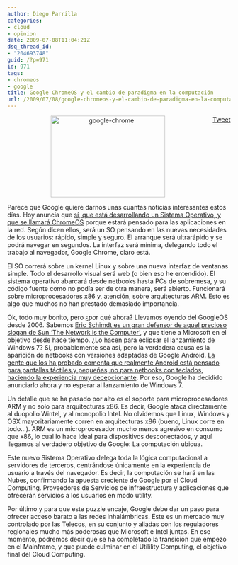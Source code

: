 ```yaml
---
author: Diego Parrilla
categories:
- cloud
- opinion
date: 2009-07-08T11:04:21Z
dsq_thread_id:
- "204693748"
guid: /?p=971
id: 971
tags:
- chromeos
- google
title: Google ChromeOS y el cambio de paradigma en la computación
url: /2009/07/08/google-chromeos-y-el-cambio-de-paradigma-en-la-computacion/
---
```


<div style="float: right; margin-left: 10px;">
  <a href="https://twitter.com/share" class="twitter-share-button" data-via="nubeblog" data-hashtags="chromeos,google" data-count="vertical" data-url="/2009/07/08/google-chromeos-y-el-cambio-de-paradigma-en-la-computacion/">Tweet</a>
</div>

<p style="text-align: center;">
  <img class="aligncenter size-full wp-image-973" title="google-chrome" src="/wp-content/uploads/google-chrome.jpg" alt="google-chrome" width="258" height="184" srcset="/wp-content/uploads/google-chrome.jpg 430w, /wp-content/uploads/google-chrome-300x214.jpg 300w" sizes="(max-width: 258px) 100vw, 258px" />
</p>

Parece que Google quiere darnos unas cuantas noticias interesantes estos días. Hoy anuncia que [sí, que está desarrollando un Sistema Operativo, y que se llamará ChromeOS](http://googleblog.blogspot.com/2009/07/introducing-google-chrome-os.html) porque estará pensado para las aplicaciones en la red. Según dicen ellos, será un SO pensando en las nuevas necesidades de los usuarios: rápido, simple y seguro. El arranque será ultrarápido y se podrá navegar en segundos. La interfaz será mínima, delegando todo el trabajo al navegador, Google Chrome, claro está.

El SO correrá sobre un kernel Linux y sobre una nueva interfaz de ventanas simple. Todo el desarrollo visual será web (o bien eso he entendido). El sistema operativo abarcará desde netbooks hasta PCs de sobremesa, y su código fuente como no podía ser de otra manera, será abierto. Funcionará sobre microprocesadores x86 y, atención, sobre arquitecturas ARM. Esto es algo que muchos no han prestado demasiado importancia.

Ok, todo muy bonito, pero ¿por qué ahora? Llevamos oyendo del GoogleOS desde 2006. Sabemos [Eric Schimdt es un gran defensor de aquel precioso slogan de Sun &#8216;The Network is the Computer&#8217;](http://deals.venturebeat.com/2009/07/08/how-googles-chrome-os-has-deep-roots-in-eric-schimdts-past/), y que tiene a Microsoft en el objetivo desde hace tiempo. ¿Lo hacen para eclipsar el lanzamiento de Windows 7? Si, probablemente sea así, pero la verdadera causa es la aparición de netbooks con versiones adaptadas de Google Android. [La gente que los ha probado comenta que realmente Android está pensado para pantallas táctiles y pequeñas, no para netbooks con teclados, haciendo la experiencia muy decepcionante](http://navegante2.elmundo.es/navegante/2009/07/08/gadgetoblog/1247032147.html). Por eso, Google ha decidido anunciarlo ahora y no esperar al lanzamiento de Windows 7.

Un detalle que se ha pasado por alto es el soporte para microprocesadores ARM y no solo para arquitecturas x86. Es decir, Google ataca directamente al duopolio Wintel, y al monopolio Intel. No olvidemos que Linux, Windows y OSX mayoritariamente corren en arquitecturas x86 (bueno, Linux corre en todo&#8230;). ARM es un microprocesador mucho menos agresivo en consumo que x86, lo cual lo hace ideal para dispositivos desconectados, y aquí llegamos al verdadero objetivo de Google: La computación ubicua.

Este nuevo Sistema Operativo delega toda la lógica computacional a servidores de terceros, centrándose únicamente en la experiencia de usuario a través del navegador. Es decir, la computación se hará en las Nubes, confirmando la apuesta creciente de Google por el Cloud Computing. Proveedores de Servicios de infraestructura y aplicaciones que ofrecerán servicios a los usuarios en modo utility.

Por último y para que este puzzle encaje, Google debe dar un paso para ofrecer acceso barato a las redes inhalámbricas. Este es un mercado muy controlado por las Telecos, en su conjunto y aliadas con los reguladores regionales mucho más poderosas que Microsoft e Intel juntas. En ese momento, podremos decir que se ha completado la transición que empezó en el Mainframe, y que puede culminar en el Utilility Computing, el objetivo final del Cloud Computing.
